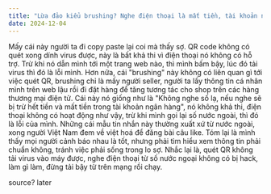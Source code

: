 ```yaml
---
title: "Lừa đảo kiểu brushing? Nghe điện thoại là mất tiền, tài khoản ngân hàng."
date: 2024-12-04
---
```


Mấy cái này người ta đi copy paste lại coi mà thấy sợ. QR code không có quét xong dính virus được, này là bất khả thi vì điện thoại nó không có hỗ trợ. Trừ khi nó dẫn mình tới một trang web nào, thì mình bấm bậy, lúc đó tải virus thì đó là lỗi mình. Hơn nữa, cái "brushing" này không có liên quan gì tới việc quét QR, brushing chỉ là mấy người seller, người ta lấy thông tin cá nhân mình trên web lậu rồi đi đặt hàng để tăng tương tác cho shop trên các hàng thương mại điện tử. Cái này nó giống như là "Không nghe số lạ, nếu nghe sẽ bị trừ hết tiền và mất tiền trong tài khoản ngân hàng", nó không khả thi, điện thoại không có hoạt động như vậy, trừ khi mình gọi lại số nước ngoài, thì đó là lỗi của mình. Những cái mẫu tin nhắn này thường xuất xứ từ nước ngoài, xong người Việt Nam đem về việt hoá để đăng bài câu like. Tóm lại là mình thấy mọi người cảnh báo nhau là tốt, nhưng phải tìm hiểu xem thông tin phải chuẩn không, tránh việc phải sống trong lo sợ. Nhắc lại là, quét QR không tải virus vào máy được, nghe điện thoại từ số nước ngoại không có bị hack, làm gì làm, đừng tải bậy từ trên mạng rồi chạy.

source? later
